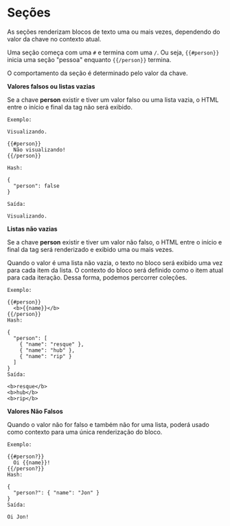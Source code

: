 # Seções

As seções renderizam blocos de texto uma ou mais vezes, dependendo do valor da chave no contexto atual.

Uma seção começa com uma  `#` e termina com uma `/`. Ou seja, `{{#person}}` inicia uma seção "pessoa" enquanto `{{/person}}`  termina.

O comportamento da seção é determinado pelo valor da chave.

**Valores falsos ou listas vazias**

Se a chave **person** existir e tiver um valor falso ou uma lista vazia, o HTML entre o início e final da tag não será exibido.

```text
Exemplo:

Visualizando.

{{#person}}
  Não visualizando!
{{/person}}

Hash:

{
  "person": false
}

Saída:

Visualizando.
```

**Listas não vazias**

Se a chave **person** existir e tiver um valor não falso, o HTML entre o início e final da tag será renderizado e exibido uma ou mais vezes.

Quando o valor é uma lista não vazia, o texto no bloco será exibido uma vez para cada item da lista. O contexto do bloco será definido como o item atual para cada iteração. Dessa forma, podemos percorrer coleções.

```text
Exemplo:

{{#person}}
  <b>{{name}}</b>
{{/person}}
Hash:

{
  "person": [
    { "name": "resque" },
    { "name": "hub" },
    { "name": "rip" }
  ]
}
Saída:

<b>resque</b>
<b>hub</b>
<b>rip</b>
```

**Valores Não Falsos**

Quando o valor não for falso e também não for uma lista, poderá usado como contexto para uma única renderização do bloco.

```text
Exemplo:

{{#person?}}
  Oi {{name}}!
{{/person?}}
Hash:

{
  "person?": { "name": "Jon" }
}
Saída:

Oi Jon!
```

